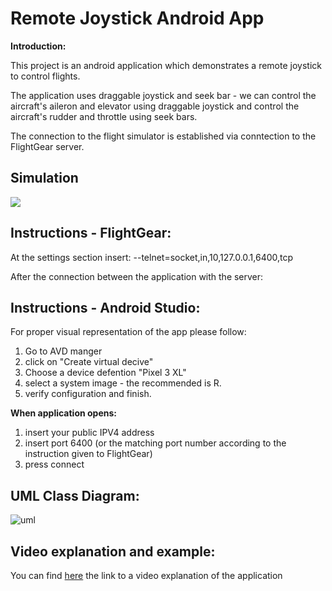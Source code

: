# Remote Joystick Android App

**Introduction:**

This project is an android application which demonstrates a remote joystick to control flights.

The application uses draggable joystick and seek bar - we can control the aircraft's aileron and elevator using draggable joystick and control the aircraft's rudder and throttle using seek bars.

The connection to the flight simulator is established via conntection to the FlightGear server.


## Simulation
![](demo.gif)


## Instructions - FlightGear:


At the settings section insert:
--telnet=socket,in,10,127.0.0.1,6400,tcp

After the connection between the application with the server:


## Instructions -  Android Studio:

For proper visual representation of the app please follow:
1. Go to AVD manger 
2. click on "Create virtual decive" 
3. Choose a device defention "Pixel 3 XL" 
4. select a system image - the recommended is R. 
5. verify configuration and finish.

**When application opens:**
1. insert your public IPV4 address
2. insert port 6400 (or the matching port number according to the instruction given to FlightGear)
3. press connect



## UML Class Diagram:

![uml](
https://cdn1.bbcode0.com/uploads/2021/6/24/efa7217d2378d52e6957a77e43bbd4ca-full.jpg
)


## Video explanation and example:

You can find [here](https://youtu.be/0-AW_JWXDUY) the link to a video explanation of the application



